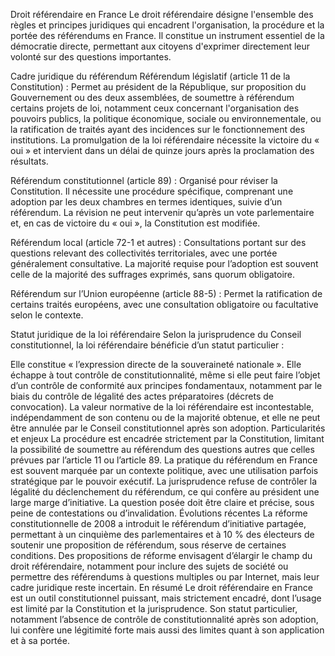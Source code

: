 Droit référendaire en France
Le droit référendaire désigne l'ensemble des règles et principes juridiques qui encadrent l'organisation, la procédure et la portée des référendums en France. Il constitue un instrument essentiel de la démocratie directe, permettant aux citoyens d'exprimer directement leur volonté sur des questions importantes.

Cadre juridique du référendum
Référendum législatif (article 11 de la Constitution) : Permet au président de la République, sur proposition du Gouvernement ou des deux assemblées, de soumettre à référendum certains projets de loi, notamment ceux concernant l'organisation des pouvoirs publics, la politique économique, sociale ou environnementale, ou la ratification de traités ayant des incidences sur le fonctionnement des institutions. La promulgation de la loi référendaire nécessite la victoire du « oui » et intervient dans un délai de quinze jours après la proclamation des résultats.

Référendum constitutionnel (article 89) : Organisé pour réviser la Constitution. Il nécessite une procédure spécifique, comprenant une adoption par les deux chambres en termes identiques, suivie d’un référendum. La révision ne peut intervenir qu’après un vote parlementaire et, en cas de victoire du « oui », la Constitution est modifiée.

Référendum local (article 72-1 et autres) : Consultations portant sur des questions relevant des collectivités territoriales, avec une portée généralement consultative. La majorité requise pour l’adoption est souvent celle de la majorité des suffrages exprimés, sans quorum obligatoire.

Référendum sur l’Union européenne (article 88-5) : Permet la ratification de certains traités européens, avec une consultation obligatoire ou facultative selon le contexte.

Statut juridique de la loi référendaire
Selon la jurisprudence du Conseil constitutionnel, la loi référendaire bénéficie d’un statut particulier :

Elle constitue « l’expression directe de la souveraineté nationale ».
Elle échappe à tout contrôle de constitutionnalité, même si elle peut faire l’objet d’un contrôle de conformité aux principes fondamentaux, notamment par le biais du contrôle de légalité des actes préparatoires (décrets de convocation).
La valeur normative de la loi référendaire est incontestable, indépendamment de son contenu ou de la majorité obtenue, et elle ne peut être annulée par le Conseil constitutionnel après son adoption.
Particularités et enjeux
La procédure est encadrée strictement par la Constitution, limitant la possibilité de soumettre au référendum des questions autres que celles prévues par l’article 11 ou l’article 89.
La pratique du référendum en France est souvent marquée par un contexte politique, avec une utilisation parfois stratégique par le pouvoir exécutif.
La jurisprudence refuse de contrôler la légalité du déclenchement du référendum, ce qui confère au président une large marge d’initiative.
La question posée doit être claire et précise, sous peine de contestations ou d’invalidation.
Évolutions récentes
La réforme constitutionnelle de 2008 a introduit le référendum d’initiative partagée, permettant à un cinquième des parlementaires et à 10 % des électeurs de soutenir une proposition de référendum, sous réserve de certaines conditions.
Des propositions de réforme envisagent d’élargir le champ du droit référendaire, notamment pour inclure des sujets de société ou permettre des référendums à questions multiples ou par Internet, mais leur cadre juridique reste incertain.
En résumé
Le droit référendaire en France est un outil constitutionnel puissant, mais strictement encadré, dont l’usage est limité par la Constitution et la jurisprudence. Son statut particulier, notamment l’absence de contrôle de constitutionnalité après son adoption, lui confère une légitimité forte mais aussi des limites quant à son application et à sa portée.